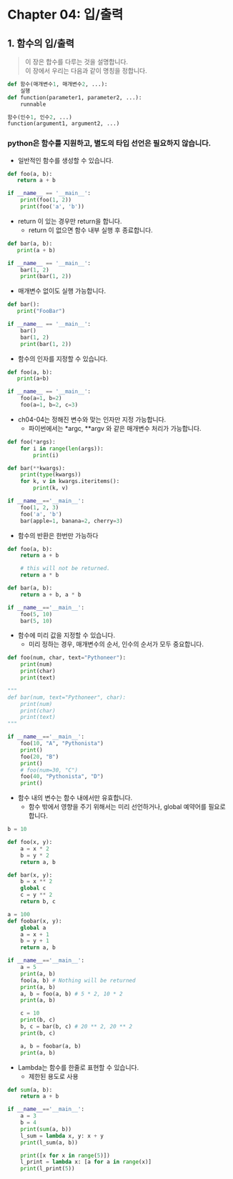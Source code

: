 # Chapter 04: 입/출력

## 1. 함수의 입/출력
> 이 장은 합수를 다루는 것을 설명합니다.  
> 이 장에서 우리는 다음과 같이 명칭을 정합니다.

```python
def 함수(매개변수1, 매개변수2, ...):
    실행
def function(parameter1, parameter2, ...):
    runnable

함수(인수1, 인수2, ...)
function(argument1, argument2, ...)
```

### python은 함수를 지원하고, 별도의 타입 선언은 필요하지 않습니다.

* 일반적인 함수를 생성할 수 있습니다.

```python ch04-01.py
def foo(a, b):
   return a + b

if __name__ == '__main__':
    print(foo(1, 2))
    print(foo('a', 'b'))
```

* return 이 있는 경우만 return을 합니다.
  * return 이 없으면 함수 내부 실행 후 종료합니다.

```python ch04-02.py
def bar(a, b):
   print(a + b)

if __name__ == '__main__':
    bar(1, 2)
    print(bar(1, 2))
```

* 매개변수 없이도 실행 가능합니다.

```python ch04-03.py
def bar():
   print("FooBar")

if __name__ == '__main__':
    bar()
    bar(1, 2)
    print(bar(1, 2))
```

* 함수의 인자를 지정할 수 있습니다.

```python ch04-04.py
def foo(a, b):
   print(a+b)

if __name__ == '__main__':
    foo(a=1, b=2)
    foo(a=1, b=2, c=3)
```

* ch04-04는 정해진 변수와 맞는 인자만 지정 가능합니다.
  * 파이썬에서는 *argc, **argv 와 같은 매개변수 처리가 가능합니다.

```python ch04-05.py
def foo(*args):
    for i in range(len(args)):
        print(i)

def bar(**kwargs):
    print(type(kwargs))
    for k, v in kwargs.iteritems():
        print(k, v)

if __name__=='__main__':
    foo(1, 2, 3)
    foo('a', 'b')
    bar(apple=1, banana=2, cherry=3)
```

* 함수의 반환은 한번만 가능하다

```python ch04-06.py
def foo(a, b):
    return a + b

    # this will not be returned.
    return a * b

def bar(a, b):
    return a + b, a * b

if __name__=='__main__':
    foo(5, 10)
    bar(5, 10)
```

* 함수에 미리 값을 지정할 수 있습니다.
  * 미리 정하는 경우, 매개변수의 순서, 인수의 순서가 모두 중요합니다.

```python 04-07.py
def foo(num, char, text="Pythoneer"):
    print(num)
    print(char)
    print(text)

"""
def bar(num, text="Pythoneer", char):
    print(num)
    print(char)
    print(text)
"""

if __name__=='__main__':
    foo(10, "A", "Pythonista")
    print()
    foo(20, "B")
    print()
    # foo(num=30, "C")
    foo(40, "Pythonista", "D")
    print()
```

* 함수 내의 변수는 함수 내에서만 유효합니다.
  * 함수 밖에서 영향을 주기 위해서는 미리 선언하거나, global 예약어를 필요로 합니다.

```python py04-08.py
b = 10

def foo(x, y):
    a = x * 2
    b = y * 2
    return a, b

def bar(x, y):
    b = x ** 2
    global c
    c = y ** 2
    return b, c

a = 100
def foobar(x, y):
    global a
    a = x + 1
    b = y + 1
    return a, b

if __name__=='__main__':
    a = 5
    print(a, b)
    foo(a, b) # Nothing will be returned
    print(a, b)
    a, b = foo(a, b) # 5 * 2, 10 * 2
    print(a, b)

    c = 10
    print(b, c)
    b, c = bar(b, c) # 20 ** 2, 20 ** 2
    print(b, c)

    a, b = foobar(a, b)
    print(a, b)
```

* Lambda는 함수를 한줄로 표현할 수 있습니다.
  * 제한된 용도로 사용

```python ch04-09.py
def sum(a, b):
    return a + b

if __name__=='__main__':
    a = 3
    b = 4
    print(sum(a, b))
    l_sum = lambda x, y: x + y
    print(l_sum(a, b))

    print([x for x in range(5)])
    l_print = lambda x: [a for a in range(x)]
    print(l_print(5))

```
